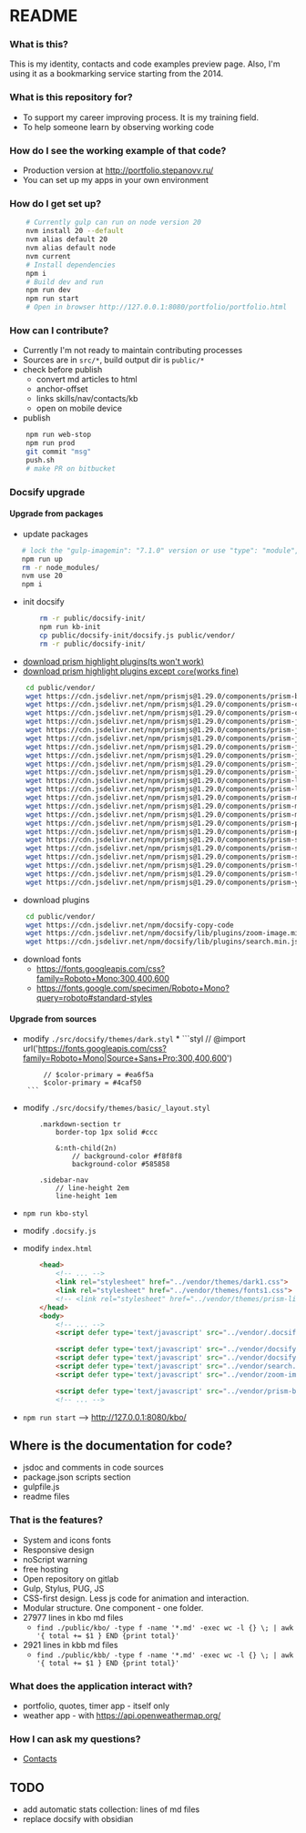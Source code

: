 # README

### What is this?

This is my identity, contacts and code examples preview page.
Also, I'm using it as a bookmarking service starting from the 2014.

### What is this repository for?

* To support my career improving process. It is my training field.
* To help someone learn by observing working code

### How do I see the working example of that code?

* Production version at http://portfolio.stepanovv.ru/
* You can set up my apps in your own environment

### How do I get set up?

```bash
	# Currently gulp can run on node version 20
	nvm install 20 --default
	nvm alias default 20
	nvm alias default node
	nvm current
	# Install dependencies
	npm i
	# Build dev and run
	npm run dev
	npm run start
	# Open in browser http://127.0.0.1:8080/portfolio/portfolio.html
```

### How can I contribute?

* Currently I'm not ready to maintain contributing processes
* Sources are in `src/*`, build output dir is `public/*`
* check before publish
	* convert md articles to html
	* anchor-offset
 	* links skills/nav/contacts/kb
 	* open on mobile device
* publish

```bash
 	npm run web-stop
 	npm run prod
 	git commit "msg"
	push.sh
 	# make PR on bitbucket
```

### Docsify upgrade

#### Upgrade from packages

 * update packages
 ```bash
	# lock the "gulp-imagemin": "7.1.0" version or use "type": "module", in package.json
 	npm run up
	rm -r node_modules/
	nvm use 20
	npm i
 ```
 * init docsify
	```bash
		rm -r public/docsify-init/
	 	npm run kb-init
		cp public/docsify-init/docsify.js public/vendor/
		rm -r public/docsify-init/
	```
 * [download prism highlight plugins(ts won't work)](https://prismjs.com/download.html#themes=prism-dark&languages=markup+css+clike+javascript+bash+java+javadoc+javadoclike+jsdoc+json+json5+less+markdown+pug+python+sass+scss+stylus+typescript+yaml&plugins=line-numbers+toolbar+download-button)
 *  [download prism highlight plugins except `core`(works fine)](https://cdn.jsdelivr.net/npm/prismjs@1/components/)
```bash
	cd public/vendor/
	wget https://cdn.jsdelivr.net/npm/prismjs@1.29.0/components/prism-bash.min.js
	wget https://cdn.jsdelivr.net/npm/prismjs@1.29.0/components/prism-css.min.js
	wget https://cdn.jsdelivr.net/npm/prismjs@1.29.0/components/prism-css-extras.min.js
	wget https://cdn.jsdelivr.net/npm/prismjs@1.29.0/components/prism-java.min.js
	wget https://cdn.jsdelivr.net/npm/prismjs@1.29.0/components/prism-javadoc.min.js
	wget https://cdn.jsdelivr.net/npm/prismjs@1.29.0/components/prism-javascript.min.js
	wget https://cdn.jsdelivr.net/npm/prismjs@1.29.0/components/prism-js-extras.min.js
	wget https://cdn.jsdelivr.net/npm/prismjs@1.29.0/components/prism-jsdoc.min.js
	wget https://cdn.jsdelivr.net/npm/prismjs@1.29.0/components/prism-json.min.js
	wget https://cdn.jsdelivr.net/npm/prismjs@1.29.0/components/prism-jsx.min.js
	wget https://cdn.jsdelivr.net/npm/prismjs@1.29.0/components/prism-less.min.js
	wget https://cdn.jsdelivr.net/npm/prismjs@1.29.0/components/prism-log.min.js
	wget https://cdn.jsdelivr.net/npm/prismjs@1.29.0/components/prism-markdown.min.js
	wget https://cdn.jsdelivr.net/npm/prismjs@1.29.0/components/prism-markup.min.js
	wget https://cdn.jsdelivr.net/npm/prismjs@1.29.0/components/prism-markup-templating.min.js
	wget https://cdn.jsdelivr.net/npm/prismjs@1.29.0/components/prism-pug.min.js
	wget https://cdn.jsdelivr.net/npm/prismjs@1.29.0/components/prism-python.min.js
	wget https://cdn.jsdelivr.net/npm/prismjs@1.29.0/components/prism-sass.min.js
	wget https://cdn.jsdelivr.net/npm/prismjs@1.29.0/components/prism-scss.min.js
	wget https://cdn.jsdelivr.net/npm/prismjs@1.29.0/components/prism-stylus.min.js
	wget https://cdn.jsdelivr.net/npm/prismjs@1.29.0/components/prism-typescript.min.js
	wget https://cdn.jsdelivr.net/npm/prismjs@1.29.0/components/prism-tsx.min.js
	wget https://cdn.jsdelivr.net/npm/prismjs@1.29.0/components/prism-yaml.min.js
```

 * download plugins
```bash
	cd public/vendor/
	wget https://cdn.jsdelivr.net/npm/docsify-copy-code
	wget https://cdn.jsdelivr.net/npm/docsify/lib/plugins/zoom-image.min.js
	wget https://cdn.jsdelivr.net/npm/docsify/lib/plugins/search.min.js
```

 * download fonts
 	* https://fonts.googleapis.com/css?family=Roboto+Mono:300,400,600
	* https://fonts.google.com/specimen/Roboto+Mono?query=roboto#standard-styles

#### Upgrade from sources

 * modify `./src/docsify/themes/dark.styl`
	*
		```styl
			// @import url('https://fonts.googleapis.com/css?family=Roboto+Mono|Source+Sans+Pro:300,400,600')

			// $color-primary = #ea6f5a
			$color-primary = #4caf50
		```
 * modify `./src/docsify/themes/basic/_layout.styl`

	```styl
		.markdown-section tr
			border-top 1px solid #ccc

			&:nth-child(2n)
				// background-color #f8f8f8
				background-color #585858

		.sidebar-nav
			// line-height 2em
			line-height 1em
	```
 * `npm run kbo-styl`
 * modify `.docsify.js`
 * modify `index.html`

 	```html
		<head>
			<!-- ... -->
			<link rel="stylesheet" href="../vendor/themes/dark1.css">
			<link rel="stylesheet" href="../vendor/themes/fonts1.css">
			<!-- <link rel="stylesheet" href="../vendor/themes/prism-line-numbers.css"> -->
		</head>
		<body>
			<!-- ... -->
			<script defer type='text/javascript' src="../vendor/.docsify.js"></script>

			<script defer type='text/javascript' src="../vendor/docsify.js"></script>
			<script defer type='text/javascript' src="../vendor/docsify-copy-code.min.js"></script>
			<script defer type='text/javascript' src="../vendor/search.min.js"></script>
			<script defer type='text/javascript' src="../vendor/zoom-image.min.js"></script>

			<script defer type='text/javascript' src="../vendor/prism-bash.min.js"></script>
			<!-- ... -->

	```
 * `npm run start` --> http://127.0.0.1:8080/kbo/

## Where is the documentation for code?

* jsdoc and comments in code sources
* package.json scripts section
* gulpfile.js
* readme files

### That is the features? ###

* System and icons fonts
* Responsive design
* noScript warning
* free hosting
* Open repository on gitlab
* Gulp, Stylus, PUG, JS
* CSS-first design. Less js code for animation and interaction.
* Modular structure. One component - one folder.
* 27977 lines in kbo md files
	* `find ./public/kbo/ -type f -name '*.md' -exec wc -l {} \; | awk '{ total += $1 } END {print total}'`
* 2921 lines in kbb md files
	* `find ./public/kbb/ -type f -name '*.md' -exec wc -l {} \; | awk '{ total += $1 } END {print total}'`

### What does the application interact with?  ###
* portfolio, quotes, timer app - itself only
* weather app - with https://api.openweathermap.org/

### How I can ask my questions? ###

* [Contacts](https://stepanovv.ru/portfolio/portfolio.html#id-contacts)

## TODO

 * add automatic stats collection: lines of md files
 * replace docsify with obsidian
